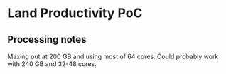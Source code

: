 # Land Productivity PoC

## Processing notes

Maxing out at 200 GB and using most of 64 cores. Could probably work with 240 GB and 32-48 cores.